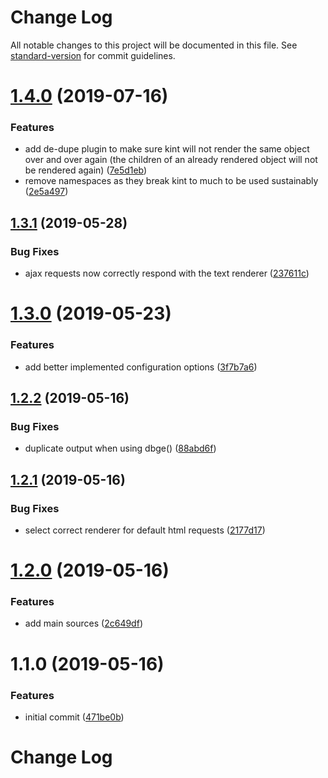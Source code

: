 # Change Log

All notable changes to this project will be documented in this file. See [standard-version](https://github.com/conventional-changelog/standard-version) for commit guidelines.

# [1.4.0](https://bitbucket.org/labor-digital/labor-library-dbg/branches/compare/v1.4.0%0Dv1.3.1#diff) (2019-07-16)


### Features

* add de-dupe plugin to make sure kint will not render the same object over and over again (the children of an already rendered object will not be rendered again) ([7e5d1eb](https://bitbucket.org/labor-digital/labor-library-dbg/commits/7e5d1eb))
* remove namespaces as they break kint to much to be used sustainably ([2e5a497](https://bitbucket.org/labor-digital/labor-library-dbg/commits/2e5a497))



## [1.3.1](https://bitbucket.org/labor-digital/labor-library-dbg/branches/compare/v1.3.1%0Dv1.3.0#diff) (2019-05-28)


### Bug Fixes

* ajax requests now correctly respond with the text renderer ([237611c](https://bitbucket.org/labor-digital/labor-library-dbg/commits/237611c))



# [1.3.0](https://bitbucket.org/labor-digital/labor-library-dbg/branches/compare/v1.3.0%0Dv1.2.2#diff) (2019-05-23)


### Features

* add better implemented configuration options ([3f7b7a6](https://bitbucket.org/labor-digital/labor-library-dbg/commits/3f7b7a6))



## [1.2.2](https://bitbucket.org/labor-digital/labor-library-dbg/branches/compare/v1.2.2%0Dv1.2.1#diff) (2019-05-16)


### Bug Fixes

* duplicate output when using dbge() ([88abd6f](https://bitbucket.org/labor-digital/labor-library-dbg/commits/88abd6f))



## [1.2.1](https://bitbucket.org/labor-digital/labor-library-dbg/branches/compare/v1.2.1%0Dv1.2.0#diff) (2019-05-16)


### Bug Fixes

* select correct renderer for default html requests ([2177d17](https://bitbucket.org/labor-digital/labor-library-dbg/commits/2177d17))



# [1.2.0](https://bitbucket.org/labor-digital/labor-library-dbg/branches/compare/v1.2.0%0Dv1.1.0#diff) (2019-05-16)


### Features

* add main sources ([2c649df](https://bitbucket.org/labor-digital/labor-library-dbg/commits/2c649df))



# 1.1.0 (2019-05-16)


### Features

* initial commit ([471be0b](https://bitbucket.org/labor-digital/labor-library-dbg/commits/471be0b))



# Change Log

